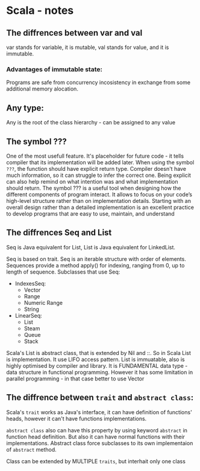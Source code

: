 # Scala - notes

## The diffrences between var and val

var stands for variable, it is mutable, val stands for value, and it is immutable.

### Advantages of immutable state:
Programs are safe from concurrency incosistency in exchange from some additional memory alocation.

## Any type:
Any is the root of the class hierarchy - can be assigned to any value

## The symbol ???
One  of the most usefull feature. It's placeholder for future code - it tells compiler that its implementation will be added later. When using the symbol `???`, the function should have explicit return type. Compiler doesn't have much information, so it can struggle to infer the correct one. Being explicit can also help remind on what intention was and what implementation should return.
The symbol ??? is a useful tool when designing how the different components of program interact. It allows to focus on your code’s high-level structure rather than on implementation details.
Starting with an overall design rather than a detailed implementation is an excellent practice to develop programs that are easy to use, maintain, and understand

## The diffrences Seq and List

Seq is Java equivalent for List, List is Java equivalent for LinkedList.

Seq is based on trait. Seq is an iterable structure with order of elements. Sequences provide a method apply() for indexing, ranging from 0, up to length of sequence. Subclasses that use Seq:
* IndexesSeq:
    * Vector
    * Range
    * Numeric Range
    * String
* LinearSeq:
    * List
    * Steam
    * Queue
    * Stack

Scala's List is abstract class, that is extended by Nil and ::. So in Scala List is implementation. It use LIFO access pattern. List is immuatable, also is highly optimised by compiler and library. It is FUNDAMENTAL data type - data structure in functional programming. However it has some limitation in parallel programming - in that case better to use Vector

## The diffrence between `trait` and `abstract class`:
Scala's `trait` works as Java's interface, it can have definition of functions' heads, however it can't have functions implementations.

`abstract class` also can have this property by using keyword `abstract` in function head definition. But also it can have normal functions with their implementations. Abstract class force subclasses to its own implementaion of `abstract` method.

Class can be extended by MULTIPLE `traits`, but interhait only one class